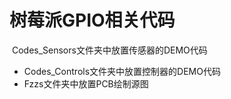 # 树莓派GPIO相关代码

​	Codes_Sensors文件夹中放置传感器的DEMO代码
* Codes_Controls文件夹中放置控制器的DEMO代码
* Fzzs文件夹中放置PCB绘制源图

